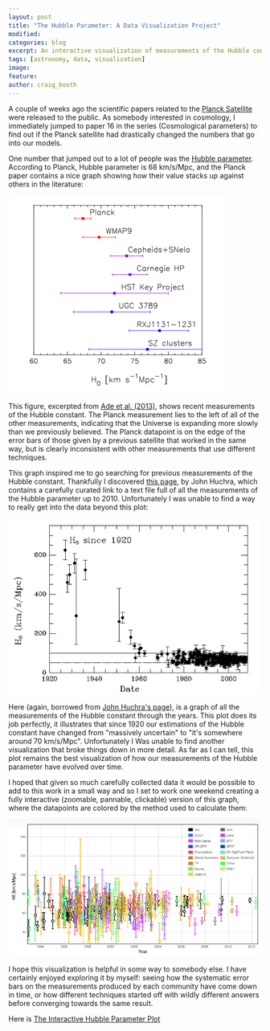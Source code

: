 ```yaml
---
layout: post
title: "The Hubble Parameter: A Data Visualization Project"
modified:
categories: blog
excerpt: An interactive visualization of measurements of the Hubble constant
tags: [astronomy, data, visualization]
image:
feature:
author: craig_booth
---
```


A couple of weeks ago the scientific papers related to the [Planck Satellite](http://en.wikipedia.org/wiki/Planck_%28spacecraft%29) were released to the public.  As somebody interested in cosmology, I immediately jumped to paper 16 in the series (Cosmological parameters) to find out if the Planck satellite had drastically changed the numbers that go into our models.

One number that jumped out to a lot of people was the [Hubble parameter](http://en.wikipedia.org/wiki/Hubble%27s_law).  According to Planck, Hubble parameter is 68 km/s/Mpc, and the Planck paper contains a nice graph showing how their value stacks up against others in the literature:

[![hubble](/images/blog/hubble/hubble.png)](/images/blog/hubble/hubble.png)

This figure, excerpted from [Ade et al. (2013)](http://arxiv.org/pdf/1303.5076v1.pdf), shows recent measurements of the Hubble constant.  The Planck measurement lies to the left of all of the other measurements, indicating that the Universe is expanding more slowly than we previously believed.  The Planck datapoint is on the edge of the error bars of those given by a previous satellite that worked in the same way, but is clearly inconsistent with other measurements that use different techniques.

This graph inspired me to go searching for previous measurements of the Hubble constant.  Thankfully I discovered [this page](https://www.cfa.harvard.edu/~dfabricant/huchra/hubble/), by John Huchra, which contains a carefully curated link to a text file full of all the measurements of the Hubble parameter up to 2010.  Unfortunately I was unable to find a way to really get into the data beyond this plot:

[![h1920](/images/blog/hubble/h1920.jpg)](/images/blog/hubble/h1920.jpg)

Here (again, borrowed from [John Huchra's page](https://www.cfa.harvard.edu/~dfabricant/huchra/hubble/)), is a graph of all the measurements of the Hubble constant through the years.  This plot does its job perfectly, it illustrates that since 1920 our estimations of the Hubble constant have changed from "massively uncertain" to "it's somewhere around 70 km/s/Mpc".  Unfortunately I Was unable to find another visualization that broke things down in more detail.  As far as I can tell, this plot remains the best visualization of how our measurements of the Hubble parameter have evolved over time.

I hoped that given so much carefully collected data it would be possible to add to this work in a small way and so I set to work one weekend creating a fully interactive (zoomable, pannable, clickable) version of this graph, where the datapoints are colored by the method used to calculate them:

[![cmbhubble](/images/blog/hubble/cmbhubble.png)](/images/blog/hubble/cmbhubble.png)

I hope this visualization is helpful in some way to somebody else.  I have certainly enjoyed exploring it by myself: seeing how the systematic error bars on the measurements produced by each community have come down in time, or how different techniques started off with wildly different answers before converging towards the same result.

Here is [The Interactive Hubble Parameter Plot](http://www.craigmbooth.com/hubble/)
